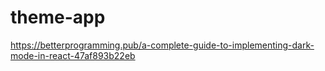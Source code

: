 # theme-app

https://betterprogramming.pub/a-complete-guide-to-implementing-dark-mode-in-react-47af893b22eb

